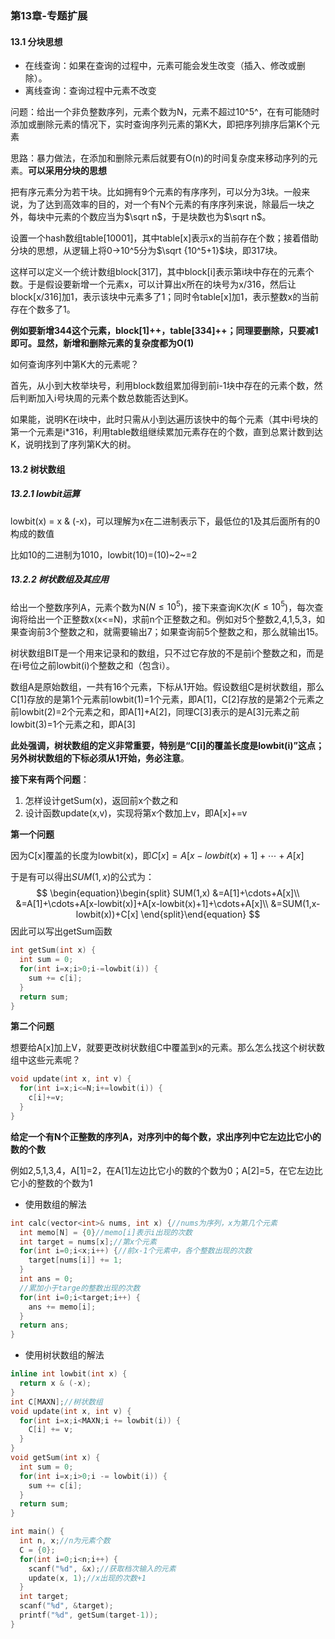 ### 第13章-专题扩展

#### 13.1 分块思想

- 在线查询：如果在查询的过程中，元素可能会发生改变（插入、修改或删除）。
- 离线查询：查询过程中元素不改变

问题：给出一个非负整数序列，元素个数为N，元素不超过10^5^，在有可能随时添加或删除元素的情况下，实时查询序列元素的第K大，即把序列排序后第K个元素

思路：暴力做法，在添加和删除元素后就要有O(n)的时间复杂度来移动序列的元素。**可以采用分块的思想**

把有序元素分为若干块。比如拥有9个元素的有序序列，可以分为3块。一般来说，为了达到高效率的目的，对一个有N个元素的有序序列来说，除最后一块之外，每块中元素的个数应当为$\sqrt n$，于是块数也为$\sqrt n$。

设置一个hash数组table[10001]，其中table[x]表示x的当前存在个数；接着借助分块的思想，从逻辑上将0->10^5分为$\sqrt {10^5+1}$块，即317块。

这样可以定义一个统计数组block[317]，其中block[i]表示第i块中存在的元素个数。于是假设要新增一个元素x，可以计算出x所在的块号为x/316，然后让block[x/316]加1，表示该块中元素多了1；同时令table[x]加1，表示整数x的当前存在个数多了1。

**例如要新增344这个元素，block[1]++，table[334]++；同理要删除，只要减1即可。显然，新增和删除元素的复杂度都为O(1)**

如何查询序列中第K大的元素呢？

首先，从小到大枚举块号，利用block数组累加得到前i-1块中存在的元素个数，然后判断加入i号块周的元素个数总数能否达到K。

如果能，说明K在i块中，此时只需从小到达遍历该快中的每个元素（其中i号块的第一个元素是i*316，利用table数组继续累加元素存在的个数，直到总累计数到达K，说明找到了序列第K大的树。

#### 13.2 树状数组

##### 13.2.1 lowbit运算

lowbit(x) = x & (-x)，可以理解为x在二进制表示下，最低位的1及其后面所有的0构成的数值

比如10的二进制为1010，lowbit(10)=(10)~2~=2

##### 13.2.2 树状数组及其应用

给出一个整数序列A，元素个数为N($N \leq 10^5$)，接下来查询K次($K \leq 10^5$)，每次查询将给出一个正整数x(x<=N)，求前n个正整数之和。例如对5个整数2,4,1,5,3，如果查询前3个整数之和，就需要输出7；如果查询前5个整数之和，那么就输出15。

树状数组BIT是一个用来记录和的数组，只不过它存放的不是前i个整数之和，而是在i号位之前lowbit(i)个整数之和（包含i）。

数组A是原始数组，一共有16个元素，下标从1开始。假设数组C是树状数组，那么C[1]存放的是第1个元素前lowbit(1)=1个元素，即A[1]，C[2]存放的是第2个元素之前lowbit(2)=2个元素之和，即A[1]+A[2]，同理C[3]表示的是A[3]元素之前lowbit(3)=1个元素之和，即A[3]

**此处强调，树状数组的定义非常重要，特别是“C[i]的覆盖长度是lowbit(i)”这点；另外树状数组的下标必须从1开始，务必注意**。

**接下来有两个问题**：

1. 怎样设计getSum(x)，返回前x个数之和
2. 设计函数update(x,v)，实现将第x个数加上v，即A[x]+=v

**第一个问题**

因为C[x]覆盖的长度为lowbit(x)，即$C[x]=A[x-lowbit(x)+1]+\cdots+A[x]$

于是有可以得出$SUM(1,x)$的公式为：
$$
\begin{equation}\begin{split} SUM(1,x)
&=A[1]+\cdots+A[x]\\
&=A[1]+\cdots+A[x-lowbit(x)]+A[x-lowbit(x)+1]+\cdots+A[x]\\
&=SUM(1,x-lowbit(x))+C[x]
\end{split}\end{equation}
$$
因此可以写出getSum函数

```c++
int getSum(int x) {
  int sum = 0;
  for(int i=x;i>0;i-=lowbit(i)) {
    sum += c[i];
  }
  return sum;
}
```

**第二个问题**

想要给A[x]加上V，就要更改树状数组C中覆盖到x的元素。那么怎么找这个树状数组中这些元素呢？

```c++
void update(int x, int v) {
  for(int i=x;i<=N;i+=lowbit(i)) {
    c[i]+=v;
  }
}
```

**给定一个有N个正整数的序列A，对序列中的每个数，求出序列中它左边比它小的数的个数**

例如2,5,1,3,4，A[1]=2，在A[1]左边比它小的数的个数为0；A[2]=5，在它左边比它小的整数的个数为1

- 使用数组的解法

```c++
int calc(vector<int>& nums, int x) {//nums为序列，x为第几个元素
  int memo[N] = {0}//memo[i]表示i出现的次数
  int target = nums[x];//第x个元素
  for(int i=0;i<x;i++) {//前x-1个元素中，各个整数出现的次数
    target[nums[i]] += 1;
  }
  int ans = 0;
  //累加小于targe的整数出现的次数
  for(int i=0;i<target;i++) {
    ans += memo[i];
  }
  return ans;
}
```

- 使用树状数组的解法

```c++
inline int lowbit(int x) {
  return x & (-x);
}
int C[MAXN];//树状数组
void update(int x, int v) {
  for(int i=x;i<MAXN;i += lowbit(i)) {
    C[i] += v;
  }
}
void getSum(int x) {
  int sum = 0;
  for(int i=x;i>0;i -= lowbit(i)) {
    sum += c[i];
  }
  return sum;
}

int main() {
  int n, x;//n为元素个数
  C = {0};
  for(int i=0;i<n;i++) {
    scanf("%d", &x);//获取档次输入的元素
    update(x, 1);//x出现的次数+1
  }
  int target;
  scanf("%d", &target);
  printf("%d", getSum(target-1));
}
```

